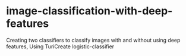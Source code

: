 # image-classification-with-deep-features
Creating two classifiers to classify images with and without using deep features, Using TuriCreate logistic-classifier
